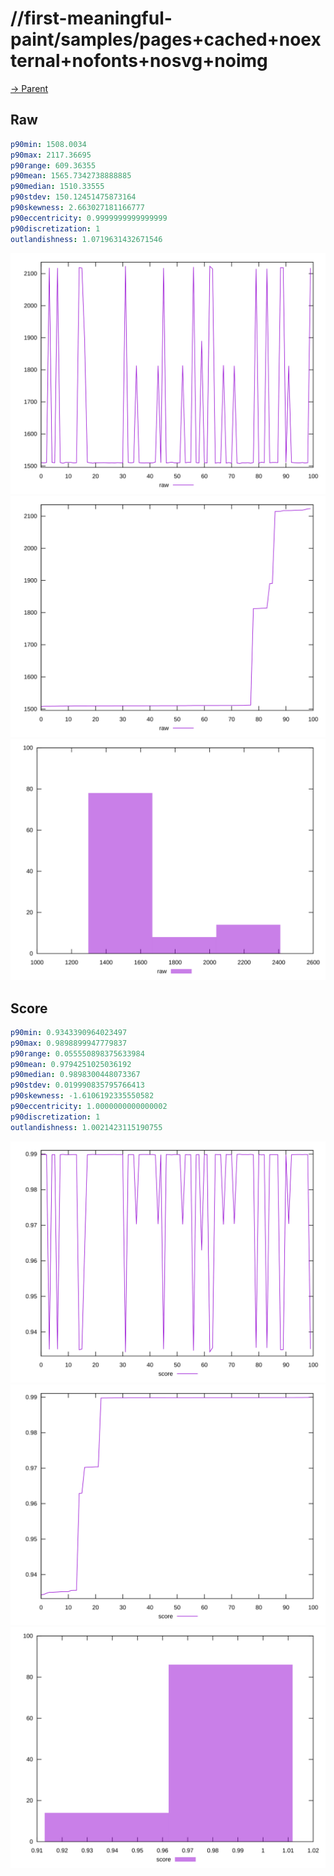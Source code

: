
# //first-meaningful-paint/samples/pages+cached+noexternal+nofonts+nosvg+noimg

[→ Parent](../..)


## Raw


```yaml
p90min: 1508.0034
p90max: 2117.36695
p90range: 609.36355
p90mean: 1565.7342738888885
p90median: 1510.33555
p90stdev: 150.12451475873164
p90skewness: 2.663027181166777
p90eccentricity: 0.9999999999999999
p90discretization: 1
outlandishness: 1.0719631432671546

```

![PLOT: raw-values](./raw/values.svg)![PLOT: raw-sorted](./raw/sorted.svg)![PLOT: raw-histogram](./raw/histogram.svg)
## Score


```yaml
p90min: 0.9343390964023497
p90max: 0.9898899947779837
p90range: 0.055550898375633984
p90mean: 0.9794251025036192
p90median: 0.9898300448073367
p90stdev: 0.019990835795766413
p90skewness: -1.6106192335550582
p90eccentricity: 1.0000000000000002
p90discretization: 1
outlandishness: 1.0021423115190755

```

![PLOT: score-values](./score/values.svg)![PLOT: score-sorted](./score/sorted.svg)![PLOT: score-histogram](./score/histogram.svg)